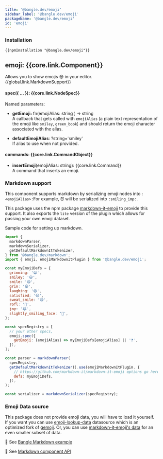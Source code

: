 ```yaml
---
title: '@bangle.dev/emoji'
sidebar_label: '@bangle.dev/emoji'
packageName: '@bangle.dev/emoji'
id: 'emoji'
---
```


### Installation

```
{{npmInstallation "@bangle.dev/emoji"}}
```

## emoji: {{core.link.Component}}

Allows you to show emojis 😎 in your editor. {{global.link.MarkdownSupport}}

#### spec({ ... }): {{core.link.NodeSpec}}

Named parameters:

- **getEmoji:** fn(emojiAlias: string ) -> string\
  A callback that gets called with `emojiAlias` (a plain text representation of the emoji like `smiley`, `green_book`) and should return the emoji character associated with the alias.

- **defaultEmojiAlias**: ?string='smiley'\
  If alias to use when not provided.

#### commands: {{core.link.CommandObject}}

- **insertEmoji**(emojiAlias: string): {{core.link.Command}}\
  A command that inserts an emoji.

### Markdown support

This component supports markdown by serializing emoji nodes into `:<emojiAlias>:`For example, `😈` will be serialized into `:smiling_imp:`.

This package uses the npm package [markdown-it-emoji](https://github.com/markdown-it/markdown-it-emoji) to provide this support. It also exports the `lite` version of the plugin which allows for passing your own emoji dataset.

Sample code for setting up markdown.

```js
import {
  markdownParser,
  markdownSerializer,
  getDefaultMarkdownItTokenizer,
} from '@bangle.dev/markdown';
import { emoji, emojiMarkdownItPlugin } from '@bangle.dev/emoji';

const myEmojiDefs = {
  grinning: '😀',
  smiley: '😃',
  smile: '😄',
  grin: '😁',
  laughing: '😆',
  satisfied: '😆',
  sweat_smile: '😅',
  rofl: '🤣',
  joy: '😂',
  slightly_smiling_face: '🙂',
};

const specRegistry = [
  // your other specs,
  emoji.spec({
    getEmoji: (emojiAlias) => myEmojiDefs[emojiAlias] || '❓',
  }),
];

const parser = markdownParser(
  specRegistry,
  getDefaultMarkdownItTokenizer().use(emojiMarkdownItPlugin, {
    // https://github.com/markdown-it/markdown-it-emoji options go here
    defs: myEmojiDefs,
  }),
);

const serializer = markdownSerializer(specRegistry);
```

### Emoji Data source

This package does not provide emoji data, you will have to load it yourself. If you want you can use [emoji-lookup-data](https://github.com/bangle-io/emoji-lookup-data) datasource which is an optimized fork of [gemoji](https://github.com/github/gemoji). Or, you can use [markdown-it-emoji's data](https://github.com/markdown-it/markdown-it-emoji/tree/master/lib/data) for an even smaller subset of data.

📖 See [Bangle Markdown example](https://bangle.dev/docs/examples/markdown-editor)

📖 See [Markdown component API](https://bangle.dev/docs/api/markdown)

